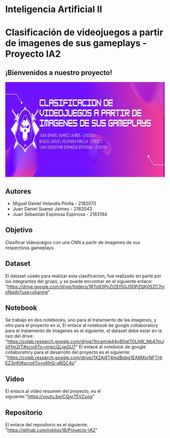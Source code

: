 # Inteligencia Artificial II
# Clasificación de videojuegos a partir de imagenes de sus gameplays - Proyecto IA2

## ¡Bienvenidos a nuestro proyecto!

<p align="center">
<img src="https://github.com/rokitox18/Proyecto-IA2/blob/main/Clasificacion%20de%20videojuegos%20a%20partir%20de%20imagenes%20de%20sus%20gameplays.jpg"  width="800px" height="300px">
 </p>


## Autores
<ul>
<li>Miguel Daniel Velandia Pinilla - 2182073</li>
<li>Juan Daniel Suarez Jaimes - 2182043</li>
<li>Juan Sebastian Espinosa Espinosa - 2183184</li>
</ul>


## Objetivo
Clasificar videojuegos con una CNN a partir de imagenes de sus respectivos gameplays.

## Dataset

El dataset usado para realizar esta clasificacion, fue realizado en parte por los integrantes del grupo, y se puede encontrar en el siguiente enlace: "https://drive.google.com/drive/folders/1RTq93PnZtZEf5GJ5DPZQK0SZC7mnNqdn?usp=sharing" 

## Notebook
Se trabajo en dos notebooks, uno para el tratamiento de las imagenes, y otro para el proyecto en si,
El enlace al notebook de google collaboratory para el tratamiento de imagenes es el siguiente, el dataset debe estar en la raiz del drive: "https://colab.research.google.com/drive/1hcamxk44y80qt7OLhW_Nb47mJpYfm2rT#scrollTo=nrjpcQLjwGU7"
El enlace al notebook de google collaboratory para el desarrollo del proyecto es el siguiente:
"https://colab.research.google.com/drive/1X2Aj6T4mzBpbg1EA8MxrNFTHtEZ3irKt#scrollTo=v6frQ-qRQC4o"

## Video
El enlace al video resumen del proyecto, es el siguiente:"https://youtu.be/CQnr75VZuog"

## Repositorio
El enlace del repositorio es el siguiente: "https://github.com/rokitox18/Proyecto-IA2"


